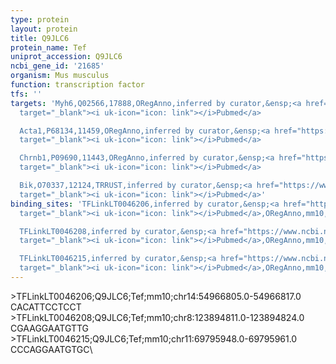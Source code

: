 ```yaml
---
type: protein
layout: protein
title: Q9JLC6
protein_name: Tef
uniprot_accession: Q9JLC6
ncbi_gene_id: '21685'
organism: Mus musculus
function: transcription factor
tfs: ''
targets: 'Myh6,Q02566,17888,ORegAnno,inferred by curator,&ensp;<a href="https://www.ncbi.nlm.nih.gov/pubmed/?term=15933209%5Buid%5D"
  target="_blank"><i uk-icon="icon: link"></i>Pubmed</a>

  Acta1,P68134,11459,ORegAnno,inferred by curator,&ensp;<a href="https://www.ncbi.nlm.nih.gov/pubmed/?term=15933209%5Buid%5D"
  target="_blank"><i uk-icon="icon: link"></i>Pubmed</a>

  Chrnb1,P09690,11443,ORegAnno,inferred by curator,&ensp;<a href="https://www.ncbi.nlm.nih.gov/pubmed/?term=15933209%5Buid%5D"
  target="_blank"><i uk-icon="icon: link"></i>Pubmed</a>

  Bik,O70337,12124,TRRUST,inferred by curator,&ensp;<a href="https://www.ncbi.nlm.nih.gov/pubmed/?term=19219069%5Buid%5D"
  target="_blank"><i uk-icon="icon: link"></i>Pubmed</a>'
binding_sites: 'TFLinkLT0046206,inferred by curator,&ensp;<a href="https://www.ncbi.nlm.nih.gov/pubmed/?term=15933209%5Buid%5D"
  target="_blank"><i uk-icon="icon: link"></i>Pubmed</a>,ORegAnno,mm10,chr14,54966805,54966817,-

  TFLinkLT0046208,inferred by curator,&ensp;<a href="https://www.ncbi.nlm.nih.gov/pubmed/?term=15933209%5Buid%5D"
  target="_blank"><i uk-icon="icon: link"></i>Pubmed</a>,ORegAnno,mm10,chr8,123894811,123894824,-

  TFLinkLT0046215,inferred by curator,&ensp;<a href="https://www.ncbi.nlm.nih.gov/pubmed/?term=15933209%5Buid%5D"
  target="_blank"><i uk-icon="icon: link"></i>Pubmed</a>,ORegAnno,mm10,chr11,69795948,69795961,-'
---
```

\>TFLinkLT0046206;Q9JLC6;Tef;mm10;chr14:54966805.0-54966817.0\CACATTCCTCCT\\>TFLinkLT0046208;Q9JLC6;Tef;mm10;chr8:123894811.0-123894824.0\CGAAGGAATGTTG\\>TFLinkLT0046215;Q9JLC6;Tef;mm10;chr11:69795948.0-69795961.0\CCCAGGAATGTGC\